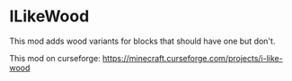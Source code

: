 # ILikeWood
This mod adds wood variants for blocks that should have one but don't.

This mod on curseforge:
https://minecraft.curseforge.com/projects/i-like-wood

